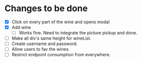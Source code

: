 # Changes to be done
- [x] Click on every part of the wine and opens modal
- [x] Add wine
  - [ ] Works fine. Need to integrate the picture pickup and done.
- [ ] Make all div's same height for wineList.
- [ ] Create username and password.
- [ ] Allow users to fav the wines.
- [ ] Restrict endpoint consumption from everywhere.